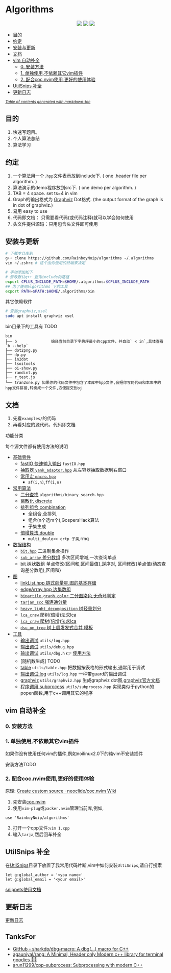 # Algorithms

<p align="center">
    <a alt="c++">
        <img src="https://img.shields.io/badge/c++-%2300599C.svg?style=for-the-badge&logo=c%2B%2B&logoColor=white" /></a>
    <a href="https://www.gnu.org/licenses/gpl-3.0" alt="gpl-3.0">
        <img src="https://img.shields.io/github/license/rainboyNoip/algorithms?style=for-the-badge&color=blue" /></a>
    <a href="https://github.com/RainboyNoip/algorithms" alt="gpl-3.0">
        <img src="https://img.shields.io/badge/version-2022.8.22-blue?style=for-the-badge" /></a>
</p>


* [目的](#目的)
* [约定](#约定)
* [安装与更新](#安装与更新)
* [文档](#文档)
* [vim 自动补全](#vim-----)
  + [0. 安装方法](#0-----)
  + [1. 单独使用,不依赖其它vim插件](#1-----------vim--)
  + [2. 配合coc.nvim使用,更好的使用体验](#2---cocnvim----------)
* [UtilSnips 补全](#utilsnips---)
* [更新日志](#----)

<small><i><a href='http://ecotrust-canada.github.io/markdown-toc/'>Table of contents generated with markdown-toc</a></i></small>

## 目的

<!-- 受[xtaci/algorithms: Algorithms & Data structures in C++.](https://github.com/xtaci/algorithms) 启发，把写题目用到的算法与数据结构写出来，用于：-->

1. 快速写题目。
2. 个人算法总结
3. 算法学习

## 约定

1. 一个算法用一个`.hpp`文件表示放到include下. ( one .header file per algorithm. )
2. 算法演示的demo程序放到src下.  ( one demo per algorithm.  )
3. TAB = 4 space.  set ts=4 in vim
4. Graph的输出格式为 [Graphviz](http://www.graphviz.org/) Dot格式.  (the output format of the graph is in dot of graphviz.)
5. 易用 easy to use
6. 代码即文档： 只需要看代码(或代码注释)就可以学会如何使用
7. 头文件提供源码：只用包含头文件即可使用

## 安装与更新

```bash
# 下载本仓库到
g++ clone https://github.com/RainboyNoip/algorithms ~/.algorithms
vim ~/.zshrc # 这个由你使用的终端来决定

# 手动添加如下
# 修改默认g++ 查询include的路径
export CPLUS_INCLUDE_PATH=$HOME/.algorithms:$CPLUS_INCLUDE_PATH
## 为了使用algorithms 下的工具
export PATH=$PATH:$HOME/.algorithms/bin
```

其它依赖软件

```bash
# 安装graphviz,xsel
sudo apt install graphviz xsel
```


bin目录下的工具有 TODO
```plaintext
bin
├── b               编译当前目录下字典序最小的cpp文件，并自动` < in`,具体查看`b --help`
├── dot2png.py
├── dp.py
├── in2dot
├── lsoitools
├── oi-show.py
├── randint.py
├── r_test.js
└── tran2one.py 如果你的代码文件中包含了本库中hpp文件,会把你写的代码和本库中的hpp文件拼接,转换成一个文件,方便提交到oj

```

## 文档

1. 先看`examples/`的代码
2. 再看对应的源代码，代码即文档

功能分类

每个源文件都有使用方法的说明

- [基础零件](./include/base)
  - [fastIO 快速输入输出](./include/base/fastIO.hpp) `fastIO.hpp`
  - [抽取器 `yank_adaptor.hpp`](./include/base/yank_adaptor.hpp) 从左容器抽取数据到右窗口
  - [常用宏 `macro.hpp`](./include/base/marco.hpp)
    - `af(i,n)`,`ff(i,n)`
- [常用算法](./include/algo)
  - [二分查找](./include/algo/binary_search.hpp) `algorithms/binary_search.hpp`
  - [离散化 discrete](./include/algo/discrete.hpp)
  - [排列组合 combination](./include/algo/combination.hpp)
    - 全组合,全排列,
    - 组合(n个选m个),GospersHack算法
    - 子集生成
  - [倍增算法 double](./include/algo/double.hpp)
    - `multi_doule<> crtp 子类`,rmq
- [数据结构](./include/data_structure)
  - [`bit.hpp`](./include/data_structure/bit.hpp) 二进制集合操作
  - [`sub_array` 差分数组](./include/data_structure/sub_array.hpp) 多次区间增减,一次查询单点 
  - [bit 树状数组](./include/data_structure/bit.hpp) 
     单点修改{区间和,区间最值},逆序对,
     区间修改{单点值(动态查询差分数组),区间和}
- [图](./include/graph)
  - [linkList.hpp 链式向量星,图的基本存储](./include/graph/linkList.hpp)
  - [edgeArray.hpp 边集数组](./include/graph/edgeArray.hpp)
  - [`bipartile_graph_color` 二分图染色,无奇环判定](./include/graph/bipartile_graph_color.hpp)
  - [`tarjan_scc` 强连通分量](./include/graph/tarjan_scc.hpp)
  - [`heavy_light_decomposition` 树轻重划分](./include/graph/heavy_light_decomposition.hpp)
  - [`lca_craw` 爬树(倍增)法求lca](./include/graph/lca_craw.hpp)
  - [`lca_craw` 爬树(倍增)法求lca](./include/graph/lca_craw.hpp)
  - [`dsu_on_tree` 树上启发发式合并 模板](./template/dsu_on_tree.txt)
- [工具](./include/utils)
  - [输出调试](./include/utils/log.hpp) `utils/log.hpp`
  - [输出调试](./include/utils/debug.hpp) `utils/debug.hpp`
  - [输出调试](./include/utils/dbg.h) `utils/dbg.h` 👉 [使用方法](https://github.com/sharkdp/dbg-macro)
  - [随机数生成] TODO
  - [table](./include/utils/table.hpp) `utils/table.hpp` 把数据按表格的形式输出,通常用于调试
  - [输出调试:log](./include/utils/log.hpp) `utils/log.hpp` 一种带guard的输出调试
  - [graphviz](./include/utils/graphviz.hpp) `utils/graphviz.hpp` 生成graphviz dot图,[graphviz官方文档](https://graphviz.org/documentation/)
  - [程序调用 subprocess](./include/utils/subprocess.hpp) `utils/subprocess.hpp` 实现类似于python的popen函数,用于c++调用其它的程序

## vim 自动补全

### 0. 安装方法

### 1. 单独使用,不依赖其它vim插件

如果你没有使用任何vim的插件,例如noilinux2.0下的纯vim不安装插件

安装方法TODO

### 2. 配合coc.nvim使用,更好的使用体验

原理: [Create custom source · neoclide/coc.nvim Wiki](https://github.com/neoclide/coc.nvim/wiki/Create-custom-source)

1. 先安装[coc.nvim](https://github.com/neoclide/coc.nvim/)
2. 使用`vim-plug`或`packer.nvim`管理当前库,例如,
  ```
  use 'RainboyNoip/algorithms'
  ```
3. 打开一个cpp文件:`vim 1.cpp`
4. 输入`tarja`,然后回车补全

## UtilSnips 补全

在[UtilSnips](./UltiSnips)目录下放置了我常用代码片断,vim中如何安装`UltiSnips`,请自行搜索

```vimL
let g:global_author = '<you name>'
let g:global_email = '<your email>'
```

[snippets使用文档](./snips.md)

## 更新日志

[更新日志](./log.md)

## TanksFor

- [GitHub - sharkdp/dbg-macro: A dbg(…) macro for C++](htps://github.com/sharkdp/dbg-macro)
- [agauniyal/rang: A Minimal, Header only Modern c++ library for terminal goodies 💄✨](https://github.com/agauniyal/rang)
- [arun11299/cpp-subprocess: Subprocessing with modern C++](https://github.com/arun11299/cpp-subprocess)
